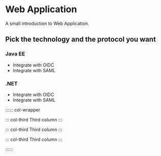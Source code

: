 # Web Application

A small introduction to Web Application.

## Pick the technology and the protocol you want

### Java EE
* Integrate with OIDC
* Integrate with SAML

### .NET
* Integrate with OIDC
* Integrate with SAML



:::::: col-wrapper

::: col-third
Third column
:::

::: col-third
Third column
:::

::: col-third
Third column
:::

::::::